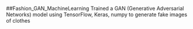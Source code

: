 ##Fashion_GAN_MachineLearning
Trained a GAN (Generative Adversarial Networks) model using TensorFlow, Keras, numpy to generate fake images of clothes

